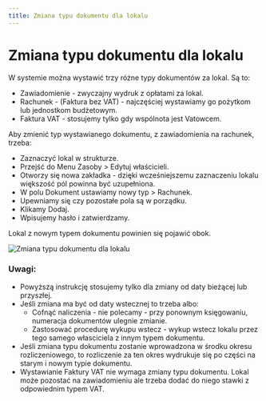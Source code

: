 ```yaml
---
title: Zmiana typu dokumentu dla lokalu
---
```

# Zmiana typu dokumentu dla lokalu

W systemie można wystawić trzy różne typy dokumentów za lokal. Są to:
- Zawiadomienie - zwyczajny wydruk z opłatami za lokal.
- Rachunek - (Faktura bez VAT) - najczęściej wystawiamy go pożytkom lub jednostkom budżetowym.
- Faktura VAT - stosujemy tylko gdy wspólnota jest Vatowcem.

Aby zmienić typ wystawianego dokumentu, z zawiadomienia na rachunek, trzeba:
- Zaznaczyć lokal w strukturze.
- Przejść do Menu Zasoby > Edytuj właścicieli.
- Otworzy się nowa zakładka - dzięki wcześniejszemu zaznaczeniu lokalu większość pól powinna być uzupełniona.
- W polu Dokument ustawiamy nowy typ > Rachunek.
- Upewniamy się czy pozostałe pola są w porządku.
- Klikamy Dodaj.
- Wpisujemy hasło i zatwierdzamy.

Lokal z nowym typem dokumentu powinien się pojawić obok.

![Zmiana typu dokumentu dla lokalu](zmianatypudokumentu.gif)

### Uwagi:
- Powyższą instrukcję stosujemy tylko dla zmiany od daty bieżącej lub przyszłej.
- Jeśli zmiana ma być od daty wstecznej to trzeba albo:
  - Cofnąć naliczenia - nie polecamy - przy ponownym księgowaniu, numeracja dokumentów ulegnie zmianie.
  - Zastosować procedurę wykupu wstecz - wykup wstecz lokalu przez tego samego własciciela z innym typem dokumentu.
- Jeśli zmiana typu dokumentu zostanie wprowadzona w środku okresu rozliczeniowego, to rozliczenie za ten okres wydrukuje się po części na starym i nowym typie dokumentu.
- Wystawianie Faktury VAT nie wymaga zmiany typu dokumentu. Lokal może pozostać na zawiadomieniu ale trzeba dodać do niego stawki z odpowiednim typem VAT.